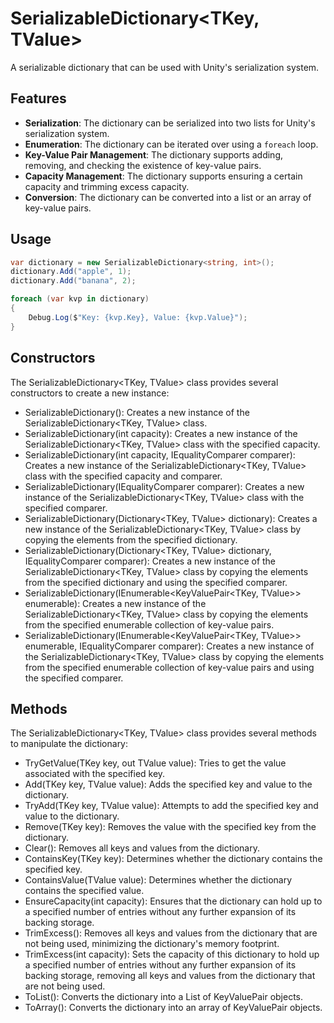 # SerializableDictionary<TKey, TValue>

A serializable dictionary that can be used with Unity's serialization system.

## Features

- **Serialization**: The dictionary can be serialized into two lists for Unity's serialization system.
- **Enumeration**: The dictionary can be iterated over using a `foreach` loop.
- **Key-Value Pair Management**: The dictionary supports adding, removing, and checking the existence of key-value pairs.
- **Capacity Management**: The dictionary supports ensuring a certain capacity and trimming excess capacity.
- **Conversion**: The dictionary can be converted into a list or an array of key-value pairs.

## Usage

```csharp
var dictionary = new SerializableDictionary<string, int>();
dictionary.Add("apple", 1);
dictionary.Add("banana", 2);

foreach (var kvp in dictionary)
{
    Debug.Log($"Key: {kvp.Key}, Value: {kvp.Value}");
}
```

## Constructors

The SerializableDictionary<TKey, TValue> class provides several constructors to create a new instance:  
- SerializableDictionary(): Creates a new instance of the SerializableDictionary<TKey, TValue> class.
- SerializableDictionary(int capacity): Creates a new instance of the SerializableDictionary<TKey, TValue> class with the specified capacity.
- SerializableDictionary(int capacity, IEqualityComparer<TKey> comparer): Creates a new instance of the SerializableDictionary<TKey, TValue> class with the specified capacity and comparer.
- SerializableDictionary(IEqualityComparer<TKey> comparer): Creates a new instance of the SerializableDictionary<TKey, TValue> class with the specified comparer.
- SerializableDictionary(Dictionary<TKey, TValue> dictionary): Creates a new instance of the SerializableDictionary<TKey, TValue> class by copying the elements from the specified dictionary.
- SerializableDictionary(Dictionary<TKey, TValue> dictionary, IEqualityComparer<TKey> comparer): Creates a new instance of the SerializableDictionary<TKey, TValue> class by copying the elements from the specified dictionary and using the specified comparer.
- SerializableDictionary(IEnumerable<KeyValuePair<TKey, TValue>> enumerable): Creates a new instance of the SerializableDictionary<TKey, TValue> class by copying the elements from the specified enumerable collection of key-value pairs.
- SerializableDictionary(IEnumerable<KeyValuePair<TKey, TValue>> enumerable, IEqualityComparer<TKey> comparer): Creates a new instance of the SerializableDictionary<TKey, TValue> class by copying the elements from the specified enumerable collection of key-value pairs and using the specified comparer.

## Methods

The SerializableDictionary<TKey, TValue> class provides several methods to manipulate the dictionary:
- TryGetValue(TKey key, out TValue value): Tries to get the value associated with the specified key.
- Add(TKey key, TValue value): Adds the specified key and value to the dictionary.
- TryAdd(TKey key, TValue value): Attempts to add the specified key and value to the dictionary.
- Remove(TKey key): Removes the value with the specified key from the dictionary.
- Clear(): Removes all keys and values from the dictionary.
- ContainsKey(TKey key): Determines whether the dictionary contains the specified key.
- ContainsValue(TValue value): Determines whether the dictionary contains the specified value.
- EnsureCapacity(int capacity): Ensures that the dictionary can hold up to a specified number of entries without any further expansion of its backing storage.
- TrimExcess(): Removes all keys and values from the dictionary that are not being used, minimizing the dictionary's memory footprint.
- TrimExcess(int capacity): Sets the capacity of this dictionary to hold up a specified number of entries without any further expansion of its backing storage, removing all keys and values from the dictionary that are not being used.
- ToList(): Converts the dictionary into a List of KeyValuePair objects.
- ToArray(): Converts the dictionary into an array of KeyValuePair objects.